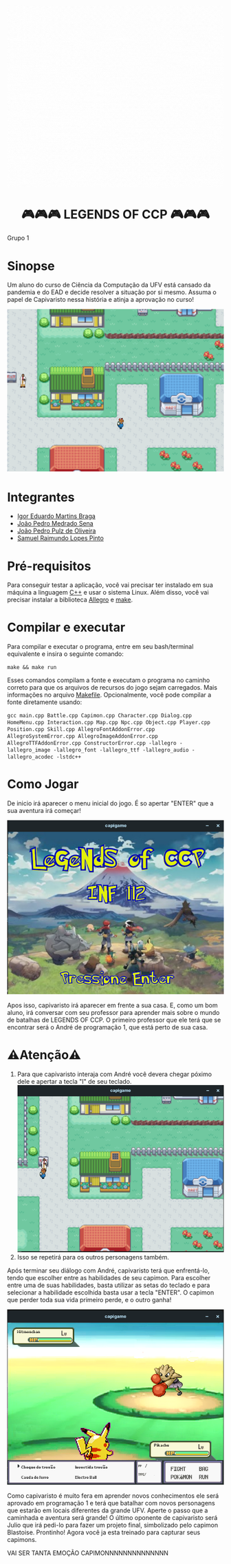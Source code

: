 ![Alt text](https://github.com/INF112-Programacao2/20212-team-1/blob/main/LEGENDS%20OF%20CPP.gif)

<h1 align="center"> 🎮🎮🎮 LEGENDS OF CCP 🎮🎮🎮 </h1> 

Grupo 1

# Sinopse
<p> Um aluno do curso de Ciência da Computação da UFV está cansado da pandemia e do EAD e decide resolver a situação por si mesmo. Assuma o papel de Capivaristo nessa história e atinja a aprovação no curso! </p>

![Alt text](https://github.com/INF112-Programacao2/20212-team-1/blob/main/TelaInicial.png)

# Integrantes

<ul>
  <li><a href="https://github.com/Igoreduardobraga">Igor Eduardo Martins Braga</a></li>
  <li><a href="https://github.com/jpmedras">João Pedro Medrado Sena</a></li>
  <li><a href="https://github.com/jopzoli">João Pedro Pulz de Oliveira</a></li>
  <li><a href="https://github.com/SRaimundo">Samuel Raimundo Lopes Pinto</a></li>
</ul>

# Pré-requisitos
Para conseguir testar a aplicação, você vai precisar ter instalado em sua máquina a linguagem [C++](https://diolinux.com.br/sistemas-operacionais/como-programar-em-cc-no-ubuntu.html) e usar o sistema Linux. Além disso, você vai precisar instalar a biblioteca [Allegro](https://github.com/liballeg/allegro_wiki/wiki/Quickstart) e [make](https://linuxhint.com/install-make-ubuntu/).

# Compilar e executar
Para compilar e executar o programa, entre em seu bash/terminal equivalente e insira o seguinte comando:
```console
make && make run
```
Esses comandos compilam a fonte e executam o programa no caminho correto para que os arquivos de recursos do jogo sejam carregados. Mais informações no arquivo [Makefile](Makefile).
Opcionalmente, você pode compilar a fonte diretamente usando:
```console
gcc main.cpp Battle.cpp Capimon.cpp Character.cpp Dialog.cpp HomeMenu.cpp Interaction.cpp Map.cpp Npc.cpp Object.cpp Player.cpp Position.cpp Skill.cpp AllegroFontAddonError.cpp AllegroSystemError.cpp AllegroImageAddonError.cpp AllegroTTFAddonError.cpp ConstructorError.cpp -lallegro -lallegro_image -lallegro_font -lallegro_ttf -lallegro_audio -lallegro_acodec -lstdc++
```

# Como Jogar
De inicio irá aparecer o menu inicial do jogo. É so apertar "ENTER" que a sua aventura irá começar!

![Alt text](https://github.com/INF112-Programacao2/20212-team-1/blob/main/TelaInicialTutorial.png)

Apos isso, capivaristo irá aparecer em frente a sua casa. E, como um bom aluno, irá conversar com seu professor para aprender mais sobre o mundo de batalhas de LEGENDS OF CCP. O primeiro professor que ele terá que se encontrar será o André de programação 1, que está perto de sua casa.
<p> <h1> ⚠️Atenção⚠️ </h1> </p>


1) Para que capivaristo interaja com André você devera chegar póximo dele e apertar a tecla "I" de seu teclado.
![Alt text](https://github.com/INF112-Programacao2/20212-team-1/blob/main/Intera%C3%A7%C3%A3o.png)
2) Isso se repetirá para os outros personagens também.

Após terminar seu diálogo com André, capivaristo terá que enfrentá-lo, tendo que escolher entre as habilidades de seu capimon. Para escolher entre uma de suas habilidades, basta utilizar as setas do teclado e para selecionar a habilidade escolhida basta usar a tecla "ENTER". O capimon que perder toda sua vida primeiro perde, e o outro ganha!

![Alt text](https://github.com/INF112-Programacao2/20212-team-1/blob/main/BatalhaTutorial.png)

Como capivaristo é muito fera em aprender novos conhecimentos ele será aprovado em programação 1 e terá que batalhar com novos personagens que estarão em locais diferentes da grande UFV. Aperte o passo que a caminhada e aventura será grande!
O último oponente de capivaristo será Julio que irá pedi-lo para fazer um projeto final, simbolizado pelo capimon Blastoise.
Prontinho! Agora você ja esta treinado para capturar seus capimons.

VAI SER TANTA EMOÇÃO CAPIMONNNNNNNNNNNNNN
